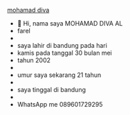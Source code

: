 <a href="http://mohamad diva al farel.com/">mohamad diva</a>
-  👋 Hi, nama saya MOHAMAD DIVA AL
-  farel
-  
-  saya lahir di bandung pada hari
-  kamis pada tanggal 30 bulan mei
-  tahun 2002
-  
-  umur saya sekarang 21 tahun
- 
-  saya tinggal di bandung
-  
- <a> WhatsApp me 089601729295 <a>

<!---
mohamad diva al farel is a ✨ special ✨ repository because its `README.md` (screenshot_20230517_030806) appears on your GitHub profile.
You can click the Preview link to take a look at your changes.
--->
